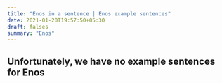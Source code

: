 ```yaml
---
title: "Enos in a sentence | Enos example sentences"
date: 2021-01-20T19:57:50+05:30
draft: falses
summary: "Enos"
---
```

## Unfortunately, we have no example sentences for Enos                 
